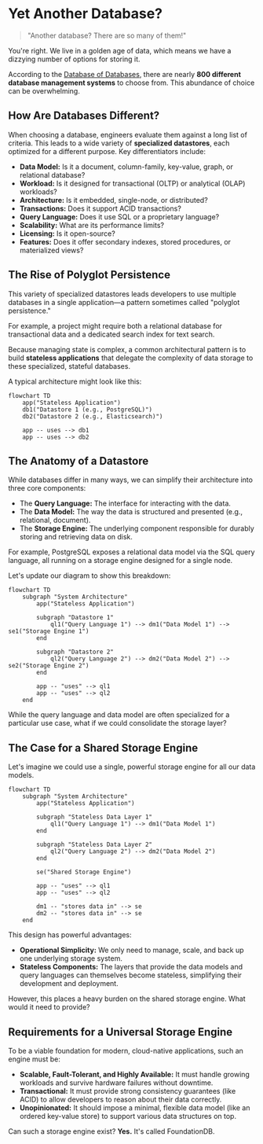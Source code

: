 # Yet Another Database?

<!-- toc -->

> "Another database? There are so many of them!"

You're right. We live in a golden age of data, which means we have a dizzying number of options for storing it.

According to the [Database of Databases](https://dbdb.io/), there are nearly **800 different database management systems** to choose from. This abundance of choice can be overwhelming.

## How Are Databases Different?

When choosing a database, engineers evaluate them against a long list of criteria. This leads to a wide variety of **specialized datastores**, each optimized for a different purpose. Key differentiators include:

*   **Data Model:** Is it a document, column-family, key-value, graph, or relational database?
*   **Workload:** Is it designed for transactional (OLTP) or analytical (OLAP) workloads?
*   **Architecture:** Is it embedded, single-node, or distributed?
*   **Transactions:** Does it support ACID transactions?
*   **Query Language:** Does it use SQL or a proprietary language?
*   **Scalability:** What are its performance limits?
*   **Licensing:** Is it open-source?
*   **Features:** Does it offer secondary indexes, stored procedures, or materialized views?

## The Rise of Polyglot Persistence

This variety of specialized datastores leads developers to use multiple databases in a single application—a pattern sometimes called "polyglot persistence."

For example, a project might require both a relational database for transactional data and a dedicated search index for text search.

Because managing state is complex, a common architectural pattern is to build **stateless applications** that delegate the complexity of data storage to these specialized, stateful databases.

A typical architecture might look like this:

```mermaid
flowchart TD
    app("Stateless Application")
    db1("Datastore 1 (e.g., PostgreSQL)")
    db2("Datastore 2 (e.g., Elasticsearch)")

    app -- uses --> db1
    app -- uses --> db2
```

## The Anatomy of a Datastore

While databases differ in many ways, we can simplify their architecture into three core components:

*   The **Query Language:** The interface for interacting with the data.
*   The **Data Model:** The way the data is structured and presented (e.g., relational, document).
*   The **Storage Engine:** The underlying component responsible for durably storing and retrieving data on disk.

For example, PostgreSQL exposes a relational data model via the SQL query language, all running on a storage engine designed for a single node.

Let's update our diagram to show this breakdown:

```mermaid
flowchart TD
    subgraph "System Architecture"
        app("Stateless Application")

        subgraph "Datastore 1"
            ql1("Query Language 1") --> dm1("Data Model 1") --> se1("Storage Engine 1")
        end

        subgraph "Datastore 2"
            ql2("Query Language 2") --> dm2("Data Model 2") --> se2("Storage Engine 2")
        end

        app -- "uses" --> ql1
        app -- "uses" --> ql2
    end
```

While the query language and data model are often specialized for a particular use case, what if we could consolidate the storage layer?

## The Case for a Shared Storage Engine

Let's imagine we could use a single, powerful storage engine for all our data models.

```mermaid
flowchart TD
    subgraph "System Architecture"
        app("Stateless Application")

        subgraph "Stateless Data Layer 1"
            ql1("Query Language 1") --> dm1("Data Model 1")
        end

        subgraph "Stateless Data Layer 2"
            ql2("Query Language 2") --> dm2("Data Model 2")
        end

        se("Shared Storage Engine")

        app -- "uses" --> ql1
        app -- "uses" --> ql2

        dm1 -- "stores data in" --> se
        dm2 -- "stores data in" --> se
    end
```

This design has powerful advantages:

*   **Operational Simplicity:** We only need to manage, scale, and back up one underlying storage system.
*   **Stateless Components:** The layers that provide the data models and query languages can themselves become stateless, simplifying their development and deployment.

However, this places a heavy burden on the shared storage engine. What would it need to provide?

## Requirements for a Universal Storage Engine

To be a viable foundation for modern, cloud-native applications, such an engine must be:

*   **Scalable, Fault-Tolerant, and Highly Available:** It must handle growing workloads and survive hardware failures without downtime.
*   **Transactional:** It must provide strong consistency guarantees (like ACID) to allow developers to reason about their data correctly.
*   **Unopinionated:** It should impose a minimal, flexible data model (like an ordered key-value store) to support various data structures on top.

Can such a storage engine exist? **Yes.** It's called FoundationDB.
